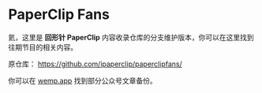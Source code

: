 # PaperClip Fans

氦，这里是 **回形针 PaperClip** 内容收录仓库的分支维护版本，你可以在这里找到往期节目的相关内容。

原仓库： https://github.com/ipaperclip/paperclipfans/

你可以在 [wemp.app](https://wemp.app/accounts/1d9ae7b3-ca58-4370-bd6a-9dd318e8c83a) 找到部分公众号文章备份。